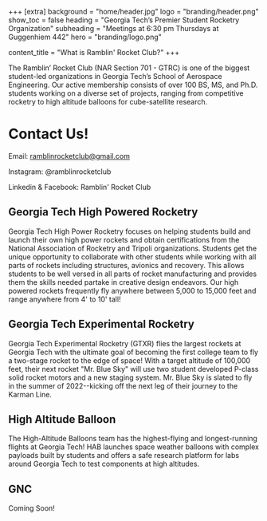 +++
[extra]
background = "home/header.jpg"
logo = "branding/header.png"
show_toc = false
heading = "Georgia Tech’s Premier Student Rocketry Organization"
subheading = "Meetings at 6:30 pm Thursdays at Guggenhiem 442"
hero = "branding/logo.png"

content_title = "What is Ramblin' Rocket Club?"
+++

The Ramblin’ Rocket Club (NAR Section 701 - GTRC) is one of the biggest student-led organizations in Georgia Tech’s School of Aerospace Engineering. Our active membership consists of over 100 BS, MS, and Ph.D. students working on a diverse set of projects, ranging from competitive rocketry to high altitude balloons for cube-satellite research. 

# Contact Us!
Email: ramblinrocketclub@gmail.com

Instagram: @ramblinrocketclub

Linkedin & Facebook: Ramblin' Rocket Club

## Georgia Tech High Powered Rocketry

Georgia Tech High Power Rocketry focuses on helping students build and launch their own high power rockets and obtain certifications from the National Association of Rocketry and Tripoli organizations. Students get the unique opportunity to collaborate with other students while working with all parts of rockets including structures, avionics and recovery. This allows students to be well versed in all parts of rocket manufacturing and provides them the skills needed partake in creative design endeavors. Our high powered rockets frequently fly anywhere between 5,000 to 15,000 feet and range anywhere from 4' to 10' tall! 

## Georgia Tech Experimental Rocketry

Georgia Tech Experimental Rocketry (GTXR) flies the largest rockets at Georgia Tech with the ultimate goal of becoming the first college team to fly a two-stage rocket to the edge of space! With a target altitude of 100,000 feet, their next rocket "Mr. Blue Sky" will use two student developed P-class solid rocket motors and a new staging system.  Mr. Blue Sky is slated to fly in the summer of 2022--kicking off the next leg of their journey to the Karman Line.

## High Altitude Balloon

The High-Altitude Balloons team has the highest-flying and longest-running flights at Georgia Tech! HAB launches space weather balloons with complex payloads built by students and offers a safe research platform for labs around Georgia Tech to test components at high altitudes.

## GNC

Coming Soon!

